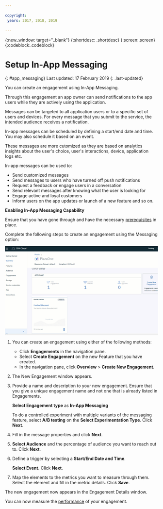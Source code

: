 ```yaml
---

copyright:
 years: 2017, 2018, 2019

---
```


{:new_window: target="_blank"}
{:shortdesc: .shortdesc}
{:screen:.screen}
{:codeblock:.codeblock}

# Setup In-App Messaging
{: #app_messaging}
Last updated: 17 February 2019
{: .last-updated}

You can create an engagement using In-App Messaging. 

Through this engagement an app owner can send notifications to the app users while they are actively using the application.

Messages can be targeted to all application users or to a specific set of users and devices. For every message that you submit to the service, the intended audience receives a notification.

In-app messages can be scheduled by defining a start/end date and time. You may also schedule it based on an event.

These messages are more cutomized as they are based on analytics insights about the user's choice, user's interactions, device, application logs etc.

In-app messages can be used to:

- Send customized messages
- Send messages to users who have turned off push notifications
- Request a feedback or engage users in a conversation
- Send relevant messages after knowing what the user is looking for
- Engage active and loyal customers
- Inform users on the app updates or launch of a new feature
and so on.

**Enabling In-App Messaging Capability**

Ensure that you have gone through and have the necessary [prerequisites](/docs/services/app-launch/app_prerequisites.html) in place.

Complete the following steps to create an engagement using the Messaging option:

![animated gif](images/in-app-engagement_animated.gif)

1. You can create an engagement using either of the following methods:
	- Click **Engagements** in the navigation pane. 
	- Select **Create Engagement** on the new Feature that you have created.
	- In the navigation pane, click **Overview** > **Create New Engagement**.
	
2. The New Engagement window appears.
	
3. Provide a name and description to your new engagement. Ensure that you give a unique engagement name and not one that is already listed in Engagements.

    **Select Engagement type** as **In-App Messaging**
	
	To do a controlled experiment with multiple variants of the messaging feature, select **A/B testing** on the **Select Experimentation Type**. Click **Next**.

4. Fill in the message properties and click **Next**.
	
5. **Select Audience** and the percentage of audience you want to reach out to. Click **Next**.

6. Define a trigger by selecting a **Start/End Date and Time**. 

    **Select Event.**  Click **Next**.	

7. Map the elements to the metrics you want to measure through them. Select the element and fill in the metric details. Click **Save**.	

The new engagement now appears in the Engagement Details window.
	
You can now measure the [performance](/docs/services/app-launch/app_measure_performance.html) of your engagement.	
	







